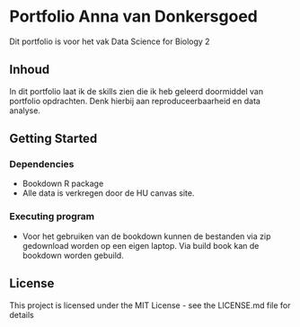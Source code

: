 # Portfolio Anna van Donkersgoed 

Dit portfolio is voor het vak Data Science for Biology 2

## Inhoud

In dit portfolio laat ik de skills zien die ik heb geleerd doormiddel van portfolio opdrachten. Denk hierbij aan reproduceerbaarheid en data analyse. 

## Getting Started

### Dependencies

* Bookdown R package
* Alle data is verkregen door de HU canvas site. 

### Executing program

* Voor het gebruiken van de bookdown kunnen de bestanden via zip gedownload worden op een eigen laptop. Via build book kan de bookdown worden gebuild. 


## License

This project is licensed under the MIT License - see the LICENSE.md file for details
